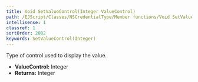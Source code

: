 ```yaml
---
title: Void SetValueControl(Integer ValueControl)
path: /EJScript/Classes/NSCredentialType/Member functions/Void SetValueControl(Integer p_0)
intellisense: 1
classref: 1
sortOrder: 2082
keywords: SetValueControl(Integer)
---
```



Type of control used to display the value.



* **ValueControl:** Integer
* **Returns:** Integer


